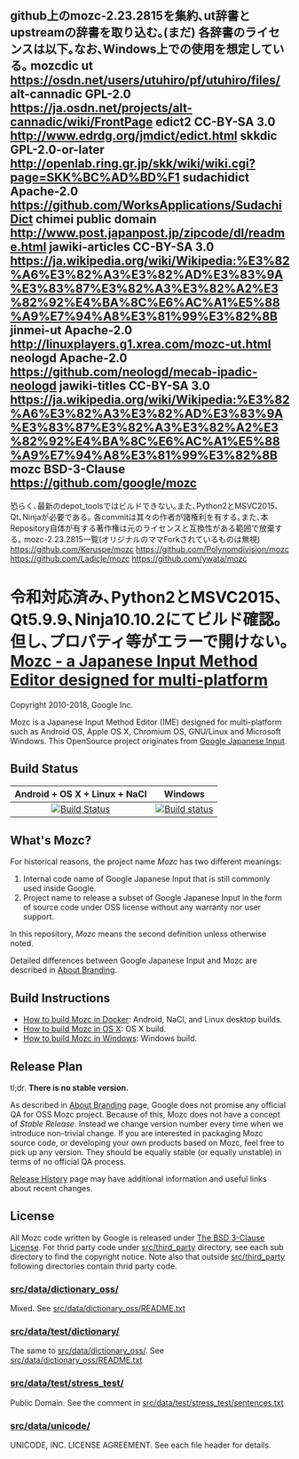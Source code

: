 github上のmozc-2.23.2815を集約､ut辞書とupstreamの辞書を取り込む｡(まだ)
各辞書のライセンスは以下｡なお､Windows上での使用を想定している｡
mozcdic ut https://osdn.net/users/utuhiro/pf/utuhiro/files/
alt-cannadic    GPL-2.0 https://ja.osdn.net/projects/alt-cannadic/wiki/FrontPage
edict2  CC-BY-SA 3.0    http://www.edrdg.org/jmdict/edict.html
skkdic  GPL-2.0-or-later    http://openlab.ring.gr.jp/skk/wiki/wiki.cgi?page=SKK%BC%AD%BD%F1
sudachidict Apache-2.0  https://github.com/WorksApplications/SudachiDict
chimei  public domain  http://www.post.japanpost.jp/zipcode/dl/readme.html
jawiki-articles CC-BY-SA 3.0    https://ja.wikipedia.org/wiki/Wikipedia:%E3%82%A6%E3%82%A3%E3%82%AD%E3%83%9A%E3%83%87%E3%82%A3%E3%82%A2%E3%82%92%E4%BA%8C%E6%AC%A1%E5%88%A9%E7%94%A8%E3%81%99%E3%82%8B
jinmei-ut   Apache-2.0  http://linuxplayers.g1.xrea.com/mozc-ut.html
neologd Apache-2.0  https://github.com/neologd/mecab-ipadic-neologd
jawiki-titles  CC-BY-SA 3.0 https://ja.wikipedia.org/wiki/Wikipedia:%E3%82%A6%E3%82%A3%E3%82%AD%E3%83%9A%E3%83%87%E3%82%A3%E3%82%A2%E3%82%92%E4%BA%8C%E6%AC%A1%E5%88%A9%E7%94%A8%E3%81%99%E3%82%8B
mozc    BSD-3-Clause    https://github.com/google/mozc
---
恐らく､最新のdepot_toolsではビルドできない｡また､Python2とMSVC2015､Qt､Ninjaが必要である｡
各commitは其々の作者が諸権利を有する｡また､本Repository自体が有する著作権は元のライセンスと互換性がある範囲で放棄する｡
mozc-2.23.2815一覧(オリジナルのママForkされているものは無視)
https://github.com/Keruspe/mozc
https://github.com/Polynomdivision/mozc
https://github.com/Ladicle/mozc
https://github.com/ywata/mozc

令和対応済み､Python2とMSVC2015､Qt5.9.9､Ninja10.10.2にてビルド確認｡但し､プロパティ等がエラーで開けない｡
[Mozc - a Japanese Input Method Editor designed for multi-platform](https://github.com/google/mozc)
===================================

Copyright 2010-2018, Google Inc.

Mozc is a Japanese Input Method Editor (IME) designed for multi-platform such as
Android OS, Apple OS X, Chromium OS, GNU/Linux and Microsoft Windows.  This
OpenSource project originates from
[Google Japanese Input](http://www.google.com/intl/ja/ime/).

Build Status
------------

|Android + OS X + Linux + NaCl |Windows |
|:----------------------------:|:------:|
[![Build Status](https://travis-ci.org/google/mozc.svg?branch=master)](https://travis-ci.org/google/mozc) |[![Build status](https://ci.appveyor.com/api/projects/status/1rvmtp7f80jv7ehf/branch/master?svg=true)](https://ci.appveyor.com/project/google/mozc/branch/master) |

What's Mozc?
------------
For historical reasons, the project name *Mozc* has two different meanings:

1. Internal code name of Google Japanese Input that is still commonly used
   inside Google.
2. Project name to release a subset of Google Japanese Input in the form of
   source code under OSS license without any warranty nor user support.

In this repository, *Mozc* means the second definition unless otherwise noted.

Detailed differences between Google Japanese Input and Mozc are described in [About Branding](docs/about_branding.md).

Build Instructions
------------------

* [How to build Mozc in Docker](docs/build_mozc_in_docker.md): Android, NaCl, and Linux desktop builds.
* [How to build Mozc in OS X](docs/build_mozc_in_osx.md): OS X build.
* [How to build Mozc in Windows](docs/build_mozc_in_windows.md): Windows build.

Release Plan
------------

tl;dr. **There is no stable version.**

As described in [About Branding](docs/about_branding.md) page, Google does
not promise any official QA for OSS Mozc project.  Because of this,
Mozc does not have a concept of *Stable Release*.  Instead we change version
number every time when we introduce non-trivial change.  If you are
interested in packaging Mozc source code, or developing your own products
based on Mozc, feel free to pick up any version.  They should be equally
stable (or equally unstable) in terms of no official QA process.

[Release History](docs/release_history.md) page may have additional
information and useful links about recent changes.

License
-------

All Mozc code written by Google is released under
[The BSD 3-Clause License](http://opensource.org/licenses/BSD-3-Clause).
For thrid party code under [src/third_party](src/third_party) directory,
see each sub directory to find the copyright notice.  Note also that
outside [src/third_party](src/third_party) following directories contain
thrid party code.

### [src/data/dictionary_oss/](src/data/dictionary_oss)

Mixed.
See [src/data/dictionary_oss/README.txt](src/data/dictionary_oss/README.txt)

### [src/data/test/dictionary/](src/data/test/dictionary)

The same to [src/data/dictionary_oss/](src/data/dictionary_oss).
See [src/data/dictionary_oss/README.txt](src/data/dictionary_oss/README.txt)

### [src/data/test/stress_test/](src/data/test/stress_test)

Public Domain.  See the comment in
[src/data/test/stress_test/sentences.txt](src/data/test/stress_test/sentences.txt)

### [src/data/unicode/](src/data/unicode)

UNICODE, INC. LICENSE AGREEMENT.
See each file header for details.
